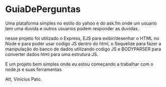 # GuiaDePerguntas
Uma plataforma simples no estilo do yahoo e do ask.fm onde um usuario tem uma duvida e outros usuarios podem responder as duvidas.

nesse projeto foi utilizado o Express, EJS para exibir/desenhar o HTML no Node e para poder usar codigo JS dentro do html, 
o Sequelize para fazer a manipulação do banco de dados utilizando codigo JS e BODYPARSER para converter dados html para uma estrutura JS.

E um projeto bem simples onde eu estou começando a trabalhar com o node.js e suas ferramentas

Att,
Vinicius Pato.

